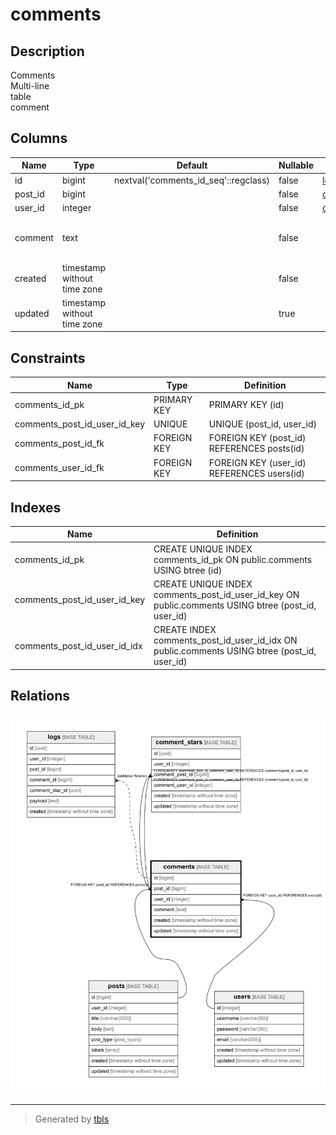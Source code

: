 # comments

## Description

Comments  
Multi-line  
table  
comment

## Columns

| Name    | Type                        | Default                              | Nullable | Children                          | Parents           | Comment                                    |
| ----    | ----                        | -------                              | -------- | --------                          | -------           | -------                                    |
| id      | bigint                      | nextval('comments_id_seq'::regclass) | false    | [logs](logs.md)                   |                   |                                            |
| post_id | bigint                      |                                      | false    | [comment_stars](comment_stars.md) | [posts](posts.md) |                                            |
| user_id | integer                     |                                      | false    | [comment_stars](comment_stars.md) | [users](users.md) |                                            |
| comment | text                        |                                      | false    |                                   |                   | Comment<br>Multi-line<br>column<br>comment |
| created | timestamp without time zone |                                      | false    |                                   |                   |                                            |
| updated | timestamp without time zone |                                      | true     |                                   |                   |                                            |

## Constraints

| Name                         | Type        | Definition                                 |
| ----                         | ----        | ----------                                 |
| comments_id_pk               | PRIMARY KEY | PRIMARY KEY (id)                           |
| comments_post_id_user_id_key | UNIQUE      | UNIQUE (post_id, user_id)                  |
| comments_post_id_fk          | FOREIGN KEY | FOREIGN KEY (post_id) REFERENCES posts(id) |
| comments_user_id_fk          | FOREIGN KEY | FOREIGN KEY (user_id) REFERENCES users(id) |

## Indexes

| Name                         | Definition                                                                                         |
| ----                         | ----------                                                                                         |
| comments_id_pk               | CREATE UNIQUE INDEX comments_id_pk ON public.comments USING btree (id)                             |
| comments_post_id_user_id_key | CREATE UNIQUE INDEX comments_post_id_user_id_key ON public.comments USING btree (post_id, user_id) |
| comments_post_id_user_id_idx | CREATE INDEX comments_post_id_user_id_idx ON public.comments USING btree (post_id, user_id)        |

## Relations

![er](comments.png)

---

> Generated by [tbls](https://github.com/k1LoW/tbls)